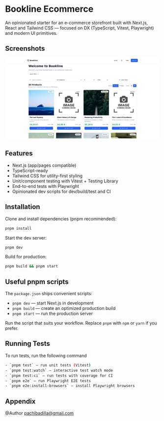 
# Bookline Ecommerce

An opinionated starter for an e-commerce storefront built with Next.js, React and Tailwind CSS — focused on DX (TypeScript, Vitest, Playwright) and modern UI primitives.

## Screenshots

![App Screenshot](images/screenshot.png)

## Features

- Next.js (app/pages compatible)
- TypeScript-ready
- Tailwind CSS for utility-first styling
- Unit/component testing with Vitest + Testing Library
- End-to-end tests with Playwright
- Opinionated dev scripts for dev/build/test and CI

## Installation

Clone and install dependencies (pnpm recommended):

```zsh
pnpm install
```

Start the dev server:

```zsh
pnpm dev
```

Build for production:

```zsh
pnpm build && pnpm start
```

## Useful pnpm scripts

The `package.json` ships convenient scripts:

- `pnpm dev` — start Next.js in development
- `pnpm build` — create an optimized production build
- `pnpm start` — run the production server

Run the script that suits your workflow. Replace `pnpm` with `npm` or `yarn` if you prefer.

## Running Tests

To run tests, run the following command

```bash
- `pnpm test` — run unit tests (Vitest)
- `pnpm test:watch` — interactive test watch mode
- `pnpm test:ci` — run tests with coverage for CI
- `pnpm e2e` — run Playwright E2E tests
- `pnpm e2e:install-browsers` — install Playwright browsers
```

## Appendix

@Author pachibadilla@gmail.com

